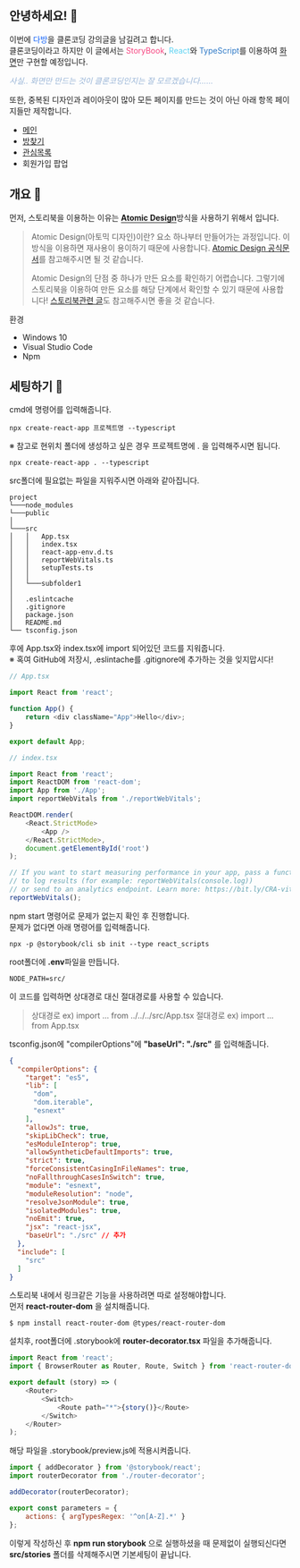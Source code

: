 ## 안녕하세요! 👏
  
이번에 <span style="color: #1564f9">다방</span>을 클론코딩 강의글을 남길려고 합니다.  
클론코딩이라고 하지만 이 글에서는 <span style="color: #F74581">StoryBook</span>, <span style="color: #5ED3F3">React</span>와 <span style="color: #2D79C7">TypeScript</span>를 이용하여 <span style="text-decoration: underline; text-underline-position: under;">화면</span>만 구현할 예정입니다.  
  

<span style="color:#99B5D7">_사실.. 화면만 만드는 것이 클론코딩인지는 잘 모르겠습니다......_</span>  
  
또한, 중복된 디자인과 레이아웃이 많아 모든 페이지를 만드는 것이 아닌 아래 항목 페이지들만 제작합니다.  
  
* [메인](https://www.dabangapp.com/)
* [방찾기](https://www.dabangapp.com/search/)
* [관심목록](https://www.dabangapp.com/favorite/recent-room)
* 회원가입 팝업
  
  
## 개요 📘
  
먼저, 스토리북을 이용하는 이유는 <span style="text-decoration: underline; text-underline-position: under;">**Atomic Design**</span>방식을 사용하기 위해서 입니다.  
  
> Atomic Design(아토믹 디자인)이란? 요소 하나부터 만들어가는 과정입니다.
> 이 방식을 이용하면 재사용이 용이하기 때문에 사용합니다.
> [Atomic Design 공식문서](https://bradfrost.com/blog/post/atomic-web-design/)를 참고해주시면 될 것 같습니다.
>
> Atomic Design의 단점 중 하나가 만든 요소를 확인하기 어렵습니다. 그렇기에 스토리북을 이용하여 만든 요소를 해당 단계에서 확인할 수 있기 때문에 사용합니다!
> [스토리북관련 글](https://toby2009.tistory.com/tag/Storybook)도 참고해주시면 좋을 것 같습니다.
  
환경
- Windows 10
- Visual Studio Code
- Npm
  
  
## 세팅하기 🔨
cmd에 명령어를 입력해줍니다.  
  
```console
npx create-react-app 프로젝트명 --typescript
```  
  
※ 참고로 현위치 폴더에 생성하고 싶은 경우 프로젝트명에 . 을 입력해주시면 됩니다.  

```console
npx create-react-app . --typescript
```  
  
src폴더에 필요없는 파일을 지워주시면 아래와 같아집니다.  

```
project
└───node_modules
└───public
│
└───src
│   │   App.tsx
│   │   index.tsx
│   │   react-app-env.d.ts
│   │   reportWebVitals.ts
│   │   setupTests.ts
│   │
│   └───subfolder1
│   
│   .eslintcache
│   .gitignore
│   package.json
│   README.md
└── tsconfig.json
```  
  
후에 App.tsx와 index.tsx에 import 되어있던 코드를 지워줍니다.  
※ 혹여 GitHub에 저장시, .eslintache를 .gitignore에 추가하는 것을 잊지맙시다!
  
```javascript
// App.tsx

import React from 'react';

function App() {
    return <div className="App">Hello</div>;
}

export default App;
```

```javascript
// index.tsx

import React from 'react';
import ReactDOM from 'react-dom';
import App from './App';
import reportWebVitals from './reportWebVitals';

ReactDOM.render(
    <React.StrictMode>
        <App />
    </React.StrictMode>,
    document.getElementById('root')
);

// If you want to start measuring performance in your app, pass a function
// to log results (for example: reportWebVitals(console.log))
// or send to an analytics endpoint. Learn more: https://bit.ly/CRA-vitals
reportWebVitals();

```
  
  
npm start 명령어로 문제가 없는지 확인 후 진행합니다.  
문제가 없다면 아래 명령어를 입력해줍니다.  
  
```console
npx -p @storybook/cli sb init --type react_scripts
```
  
root폴더에 **.env**파일을 만듭니다.  
  
```
NODE_PATH=src/
```  
  
이 코드를 입력하면 상대경로 대신 절대경로를 사용할 수 있습니다.  

> 상대경로 ex) import ... from ../../../src/App.tsx
> 절대경로 ex) import ... from App.tsx

tsconfig.json에 "compilerOptions"에 __"baseUrl": "./src"__ 를 입력해줍니다.  
```json
{
  "compilerOptions": {
    "target": "es5",
    "lib": [
      "dom",
      "dom.iterable",
      "esnext"
    ],
    "allowJs": true,
    "skipLibCheck": true,
    "esModuleInterop": true,
    "allowSyntheticDefaultImports": true,
    "strict": true,
    "forceConsistentCasingInFileNames": true,
    "noFallthroughCasesInSwitch": true,
    "module": "esnext",
    "moduleResolution": "node",
    "resolveJsonModule": true,
    "isolatedModules": true,
    "noEmit": true,
    "jsx": "react-jsx",
    "baseUrl": "./src" // 추가
  },
  "include": [
    "src"
  ]
}
```  
  
스토리북 내에서 링크같은 기능을 사용하려면 따로 설정해야합니다.  
먼저 __react-router-dom__ 을 설치해줍니다.  
  
```console
$ npm install react-router-dom @types/react-router-dom
```  
  
설치후, root폴더에 .storybook에 __router-decorator.tsx__ 파일을 추가해줍니다.  

```javascript
import React from 'react';
import { BrowserRouter as Router, Route, Switch } from 'react-router-dom';

export default (story) => (
    <Router>
        <Switch>
            <Route path="*">{story()}</Route>
        </Switch>
    </Router>
);

```  
  
해당 파일을 .storybook/preview.js에 적용시켜줍니다.  
  
```javascript
import { addDecorator } from '@storybook/react';
import routerDecorator from './router-decorator';

addDecorator(routerDecorator);

export const parameters = {
    actions: { argTypesRegex: '^on[A-Z].*' }
};
```
  
이렇게 작성하신 후 __npm run storybook__ 으로 실행하셨을 때 문제없이 실행되신다면 __src/stories__ 폴더를 삭제해주시면 기본세팅이 끝납니다.